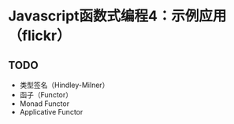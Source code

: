 # Javascript函数式编程4：示例应用（flickr）


## TODO
- 类型签名（Hindley-Milner）
- 函子（Functor）
- Monad Functor
- Applicative Functor

